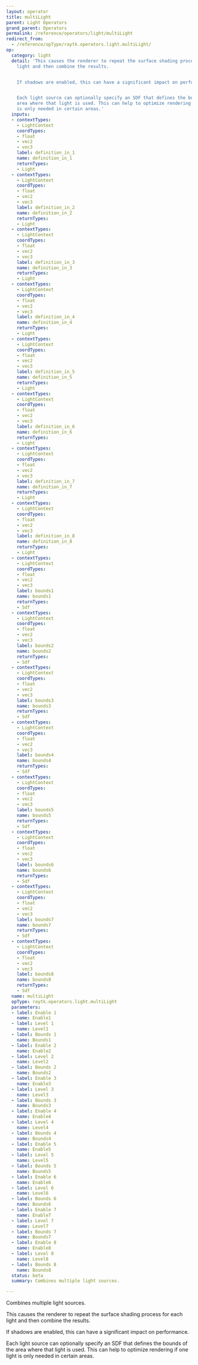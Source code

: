 ```yaml
---
layout: operator
title: multiLight
parent: Light Operators
grand_parent: Operators
permalink: /reference/operators/light/multiLight
redirect_from:
  - /reference/opType/raytk.operators.light.multiLight/
op:
  category: light
  detail: 'This causes the renderer to repeat the surface shading process for each
    light and then combine the results.


    If shadows are enabled, this can have a significant impact on performance.


    Each light source can optionally specify an SDF that defines the bounds of the
    area where that light is used. This can help to optimize rendering if one light
    is only needed in certain areas.'
  inputs:
  - contextTypes:
    - LightContext
    coordTypes:
    - float
    - vec2
    - vec3
    label: definition_in_1
    name: definition_in_1
    returnTypes:
    - Light
  - contextTypes:
    - LightContext
    coordTypes:
    - float
    - vec2
    - vec3
    label: definition_in_2
    name: definition_in_2
    returnTypes:
    - Light
  - contextTypes:
    - LightContext
    coordTypes:
    - float
    - vec2
    - vec3
    label: definition_in_3
    name: definition_in_3
    returnTypes:
    - Light
  - contextTypes:
    - LightContext
    coordTypes:
    - float
    - vec2
    - vec3
    label: definition_in_4
    name: definition_in_4
    returnTypes:
    - Light
  - contextTypes:
    - LightContext
    coordTypes:
    - float
    - vec2
    - vec3
    label: definition_in_5
    name: definition_in_5
    returnTypes:
    - Light
  - contextTypes:
    - LightContext
    coordTypes:
    - float
    - vec2
    - vec3
    label: definition_in_6
    name: definition_in_6
    returnTypes:
    - Light
  - contextTypes:
    - LightContext
    coordTypes:
    - float
    - vec2
    - vec3
    label: definition_in_7
    name: definition_in_7
    returnTypes:
    - Light
  - contextTypes:
    - LightContext
    coordTypes:
    - float
    - vec2
    - vec3
    label: definition_in_8
    name: definition_in_8
    returnTypes:
    - Light
  - contextTypes:
    - LightContext
    coordTypes:
    - float
    - vec2
    - vec3
    label: bounds1
    name: bounds1
    returnTypes:
    - Sdf
  - contextTypes:
    - LightContext
    coordTypes:
    - float
    - vec2
    - vec3
    label: bounds2
    name: bounds2
    returnTypes:
    - Sdf
  - contextTypes:
    - LightContext
    coordTypes:
    - float
    - vec2
    - vec3
    label: bounds3
    name: bounds3
    returnTypes:
    - Sdf
  - contextTypes:
    - LightContext
    coordTypes:
    - float
    - vec2
    - vec3
    label: bounds4
    name: bounds4
    returnTypes:
    - Sdf
  - contextTypes:
    - LightContext
    coordTypes:
    - float
    - vec2
    - vec3
    label: bounds5
    name: bounds5
    returnTypes:
    - Sdf
  - contextTypes:
    - LightContext
    coordTypes:
    - float
    - vec2
    - vec3
    label: bounds6
    name: bounds6
    returnTypes:
    - Sdf
  - contextTypes:
    - LightContext
    coordTypes:
    - float
    - vec2
    - vec3
    label: bounds7
    name: bounds7
    returnTypes:
    - Sdf
  - contextTypes:
    - LightContext
    coordTypes:
    - float
    - vec2
    - vec3
    label: bounds8
    name: bounds8
    returnTypes:
    - Sdf
  name: multiLight
  opType: raytk.operators.light.multiLight
  parameters:
  - label: Enable 1
    name: Enable1
  - label: Level 1
    name: Level1
  - label: Bounds 1
    name: Bounds1
  - label: Enable 2
    name: Enable2
  - label: Level 2
    name: Level2
  - label: Bounds 2
    name: Bounds2
  - label: Enable 3
    name: Enable3
  - label: Level 3
    name: Level3
  - label: Bounds 3
    name: Bounds3
  - label: Enable 4
    name: Enable4
  - label: Level 4
    name: Level4
  - label: Bounds 4
    name: Bounds4
  - label: Enable 5
    name: Enable5
  - label: Level 5
    name: Level5
  - label: Bounds 5
    name: Bounds5
  - label: Enable 6
    name: Enable6
  - label: Level 6
    name: Level6
  - label: Bounds 6
    name: Bounds6
  - label: Enable 7
    name: Enable7
  - label: Level 7
    name: Level7
  - label: Bounds 7
    name: Bounds7
  - label: Enable 8
    name: Enable8
  - label: Level 8
    name: Level8
  - label: Bounds 8
    name: Bounds8
  status: beta
  summary: Combines multiple light sources.

---
```



Combines multiple light sources.

This causes the renderer to repeat the surface shading process for each light and then combine the results.

If shadows are enabled, this can have a significant impact on performance.

Each light source can optionally specify an SDF that defines the bounds of the area where that light is used. This can help to optimize rendering if one light is only needed in certain areas.